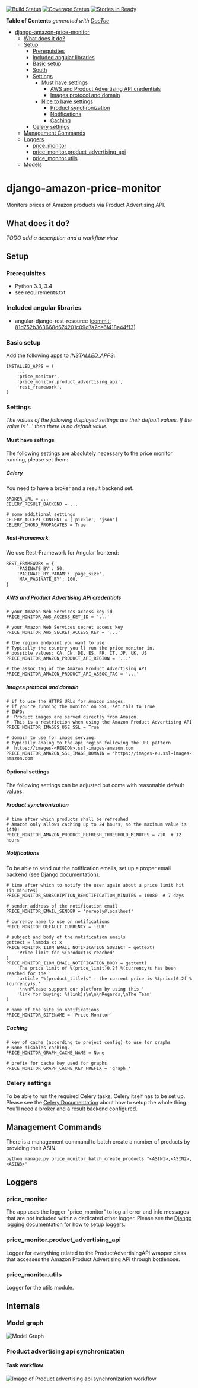 [![Build Status](https://travis-ci.org/ponyriders/django-amazon-price-monitor.svg?branch=master)](https://travis-ci.org/ponyriders/django-amazon-price-monitor) [![Coverage Status](https://coveralls.io/repos/ponyriders/django-amazon-price-monitor/badge.svg?branch=master)](https://coveralls.io/r/ponyriders/django-amazon-price-monitor?branch=master) [![Stories in Ready](https://badge.waffle.io/ponyriders/django-amazon-price-monitor.png?label=ready&title=Ready)](https://waffle.io/ponyriders/django-amazon-price-monitor)

<!-- START doctoc generated TOC please keep comment here to allow auto update -->
<!-- DON'T EDIT THIS SECTION, INSTEAD RE-RUN doctoc TO UPDATE -->
**Table of Contents**  *generated with [DocToc](https://github.com/thlorenz/doctoc)*

- [django-amazon-price-monitor](#django-amazon-price-monitor)
  - [What does it do?](#what-does-it-do)
  - [Setup](#setup)
    - [Prerequisites](#prerequisites)
    - [Included angular libraries](#included-angular-libraries)
    - [Basic setup](#basic-setup)
    - [South](#south)
    - [Settings](#settings)
      - [Must have settings](#must-have-settings)
        - [AWS and Product Advertising API credentials](#aws-and-product-advertising-api-credentials)
        - [Images protocol and domain](#images-protocol-and-domain)
      - [Nice to have settings](#nice-to-have-settings)
        - [Product synchronization](#product-synchronization)
        - [Notifications](#notifications)
        - [Caching](#caching)
    - [Celery settings](#celery-settings)
  - [Management Commands](#management-commands)
  - [Loggers](#loggers)
    - [price_monitor](#price_monitor)
    - [price_monitor.product_advertising_api](#price_monitorproduct_advertising_api)
    - [price_monitor.utils](#price_monitorutils)
  - [Models](#models)

<!-- END doctoc generated TOC please keep comment here to allow auto update -->

# django-amazon-price-monitor

Monitors prices of Amazon products via Product Advertising API.

## What does it do?

*TODO add a description and a workflow view*

## Setup

### Prerequisites

- Python 3.3, 3.4
- see requirements.txt

### Included angular libraries

- angular-django-rest-resource ([commit: 81d752b363668d674201c09d7a2ce6f418a44f13](https://github.com/blacklocus/angular-django-rest-resource/tree/81d752b363668d674201c09d7a2ce6f418a44f13))

### Basic setup

Add the following apps to *INSTALLED_APPS*:

    INSTALLED_APPS = (
        ...
        'price_monitor',
        'price_monitor.product_advertising_api',
        'rest_framework',
    )

### Settings

_The values of the following displayed settings are their default values. If the value is '...' then there is no default value._ 

#### Must have settings

The following settings are absolutely necessary to the price monitor running, please set them:

##### Celery

You need to have a broker and a result backend set.

    BROKER_URL = ...
    CELERY_RESULT_BACKEND = ...
      
    # some additional settings
    CELERY_ACCEPT_CONTENT = ['pickle', 'json']
    CELERY_CHORD_PROPAGATES = True

##### Rest-Framework

We use Rest-Framework for Angular frontend:

    REST_FRAMEWORK = {
        'PAGINATE_BY': 50,
        'PAGINATE_BY_PARAM': 'page_size',
        'MAX_PAGINATE_BY': 100,
    }

##### AWS and Product Advertising API credentials

```
# your Amazon Web Services access key id
PRICE_MONITOR_AWS_ACCESS_KEY_ID = '...'

# your Amazon Web Services secret access key
PRICE_MONITOR_AWS_SECRET_ACCESS_KEY = '...'

# the region endpoint you want to use.
# Typically the country you'll run the price monitor in.
# possible values: CA, CN, DE, ES, FR, IT, JP, UK, US
PRICE_MONITOR_AMAZON_PRODUCT_API_REGION = '...'

# the assoc tag of the Amazon Product Advertising API
PRICE_MONITOR_AMAZON_PRODUCT_API_ASSOC_TAG = '...'
```

##### Images protocol and domain

```
# if to use the HTTPS URLs for Amazon images.
# if you're running the monitor on SSL, set this to True
# INFO:
#  Product images are served directly from Amazon.
#  This is a restriction when using the Amazon Product Advertising API
PRICE_MONITOR_IMAGES_USE_SSL = True

# domain to use for image serving.
# typically analog to the api region following the URL pattern
#  https://images-<REGION>.ssl-images-amazon.com
PRICE_MONITOR_AMAZON_SSL_IMAGE_DOMAIN = 'https://images-eu.ssl-images-amazon.com'
```

#### Optional settings

The following settings can be adjusted but come with reasonable default values.

##### Product synchronization
 
```
# time after which products shall be refreshed
# Amazon only allows caching up to 24 hours, so the maximum value is 1440!
PRICE_MONITOR_AMAZON_PRODUCT_REFRESH_THRESHOLD_MINUTES = 720  # 12 hours
```

##### Notifications

To be able to send out the notification emails, set up a proper email backend (see
[Django documentation](https://docs.djangoproject.com/en/1.5/topics/email/#topic-email-backends)).

```
# time after which to notify the user again about a price limit hit (in minutes)
PRICE_MONITOR_SUBSCRIPTION_RENOTIFICATION_MINUTES = 10080  # 7 days

# sender address of the notification email
PRICE_MONITOR_EMAIL_SENDER = 'noreply@localhost'

# currency name to use on notifications
PRICE_MONITOR_DEFAULT_CURRENCY = 'EUR'

# subject and body of the notification emails
gettext = lambda x: x
PRICE_MONITOR_I18N_EMAIL_NOTIFICATION_SUBJECT = gettext(
    'Price limit for %(product)s reached'
)
PRICE_MONITOR_I18N_EMAIL_NOTIFICATION_BODY = gettext(
    'The price limit of %(price_limit)0.2f %(currency)s has been reached for the '
    'article "%(product_title)s" - the current price is %(price)0.2f %(currency)s.'
    '\n\nPlease support our platform by using this '
    'link for buying: %(link)s\n\n\nRegards,\nThe Team'
)

# name of the site in notifications
PRICE_MONITOR_SITENAME = 'Price Monitor'
```

##### Caching

```
# key of cache (according to project config) to use for graphs
# None disables caching.
PRICE_MONITOR_GRAPH_CACHE_NAME = None

# prefix for cache key used for graphs
PRICE_MONITOR_GRAPH_CACHE_KEY_PREFIX = 'graph_'
```

### Celery settings

To be able to run the required Celery tasks, Celery itself has to be set up. Please see the
[Celery Documentation](http://docs.celeryproject.org/en/latest/index.html) about how to setup the whole thing. You'll need a broker and a result backend
configured.


## Management Commands
There is a management command to batch create a number of products by providing their ASIN:

    python manage.py price_monitor_batch_create_products "<ASIN1>,<ASIN2>,<ASIN3>"


## Loggers

### price_monitor

The app uses the logger "price_monitor" to log all error and info messages that are not included within a dedicated other logger.
Please see the [Django logging documentation](https://docs.djangoproject.com/en/1.6/topics/logging/ "Django logging documentation") for how to setup loggers.

### price_monitor.product_advertising_api

Logger for everything related to the ProductAdvertisingAPI wrapper class that accesses the Amazon Product Advertising API through bottlenose.

### price_monitor.utils

Logger for the utils module.


## Internals

### Model graph

![Model Graph](https://github.com/ponyriders/django-amazon-price-monitor/raw/master/models.png "Model Graph")

### Product advertising api synchronization

#### Task workflow

![Image of Product advertising api synchronization workflow](docs/price_monitor.product_advertising_api.tasks.png)
